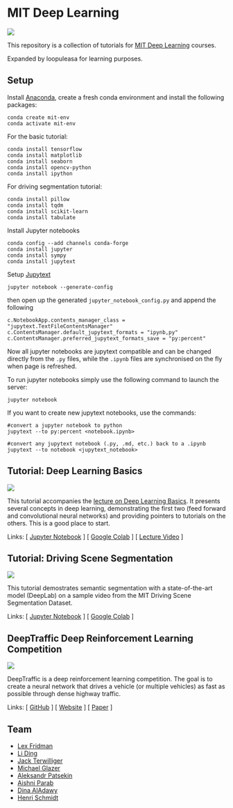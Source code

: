 # MIT Deep Learning

<a href="https://deeplearning.mit.edu/"><img src="https://deeplearning.mit.edu/files/images/mit_deep_learning.png"></a>

This repository is a collection of tutorials for [MIT Deep Learning](https://deeplearning.mit.edu/) courses. 

Expanded by loopuleasa for learning purposes.

## Setup

Install [Anaconda](https://www.anaconda.com/download/), create a fresh conda environment and install the following packages:

````
conda create mit-env
conda activate mit-env
````

For the basic tutorial:

````
conda install tensorflow
conda install matplotlib
conda install seaborn
conda install opencv-python
conda install ipython
````

For driving segmentation tutorial:

````
conda install pillow
conda install tqdm
conda install scikit-learn
conda install tabulate
````

Install Jupyter notebooks

````
conda config --add channels conda-forge
conda install jupyter
conda install sympy
conda install jupytext
````

Setup [Jupytext](https://github.com/mwouts/jupytext)
````
jupyter notebook --generate-config
````
then open up the generated ``jupyter_notebook_config.py`` and append the following
````
c.NotebookApp.contents_manager_class = "jupytext.TextFileContentsManager"
c.ContentsManager.default_jupytext_formats = "ipynb,py"
c.ContentsManager.preferred_jupytext_formats_save = "py:percent"
````

Now all jupyter notebooks are jupytext compatible and can be changed directly from the ``.py`` files, while the ``.ipynb`` files are synchronised on the fly when page is refreshed.

To run jupyter notebooks simply use the following command to launch the server:

````
jupyter notebook
````


If you want to create new jupytext notebooks, use the commands:

````
#convert a jupyter notebook to python
jupytext --to py:percent <notebook.ipynb>

#convert any jupytext notebook (.py, .md, etc.) back to a .ipynb  
jupytext --to notebook <jupytext_notebook>  
````


## Tutorial: Deep Learning Basics

<a href="https://github.com/lexfridman/mit-deep-learning/blob/master/tutorial_deep_learning_basics/deep_learning_basics.ipynb"><img src="https://i.imgur.com/j4FqBuR.gif"></a>

This tutorial accompanies the [lecture on Deep Learning Basics](https://www.youtube.com/watch?list=PLrAXtmErZgOeiKm4sgNOknGvNjby9efdf&v=O5xeyoRL95U). It presents several concepts in deep learning, demonstrating the first two (feed forward and convolutional neural networks) and providing pointers to tutorials on the others. This is a good place to start.

Links: \[ [Jupyter Notebook](https://github.com/lexfridman/mit-deep-learning/blob/master/tutorial_deep_learning_basics/deep_learning_basics.ipynb) \]
\[ [Google Colab](https://colab.research.google.com/github/lexfridman/mit-deep-learning/blob/master/tutorial_deep_learning_basics/deep_learning_basics.ipynb) \]
\[ [Lecture Video](https://www.youtube.com/watch?list=PLrAXtmErZgOeiKm4sgNOknGvNjby9efdf&v=O5xeyoRL95U) \]





## Tutorial: Driving Scene Segmentation

<a href="https://github.com/lexfridman/mit-deep-learning/blob/master/tutorial_driving_scene_segmentation/tutorial_driving_scene_segmentation.ipynb"><img src="images/thumb_driving_scene_segmentation.gif"></a>

This tutorial demostrates semantic segmentation with a state-of-the-art model (DeepLab) on a sample video from the MIT Driving Scene Segmentation Dataset.

Links: \[ [Jupyter Notebook](https://github.com/lexfridman/mit-deep-learning/blob/master/tutorial_driving_scene_segmentation/tutorial_driving_scene_segmentation.ipynb) \]
\[ [Google Colab](https://colab.research.google.com/github/lexfridman/mit-deep-learning/blob/master/tutorial_driving_scene_segmentation/tutorial_driving_scene_segmentation.ipynb) \]


## DeepTraffic Deep Reinforcement Learning Competition

<a href="https://selfdrivingcars.mit.edu/deeptraffic"><img src="images/thumb_deeptraffic.gif"></a>

DeepTraffic is a deep reinforcement learning competition. The goal is to create a neural network that drives a vehicle (or multiple vehicles) as fast as possible through dense highway traffic.

Links: \[ [GitHub](https://github.com/lexfridman/deeptraffic) \] \[ [Website](https://selfdrivingcars.mit.edu/deeptraffic) \] \[ [Paper](https://arxiv.org/abs/1801.02805) \]

## Team

- [Lex Fridman](https://lexfridman.com)
- [Li Ding](https://www.mit.edu/~liding/)
- [Jack Terwilliger](https://www.mit.edu/~jterwill/)
- [Michael Glazer](https://www.mit.edu/~glazermi/)
- [Aleksandr Patsekin](https://www.mit.edu/~patsekin/)
- [Aishni Parab](https://www.mit.edu/~aishni/)
- [Dina AlAdawy](https://www.mit.edu/~aladawy/)
- [Henri Schmidt](https://www.mit.edu/~henris/)
